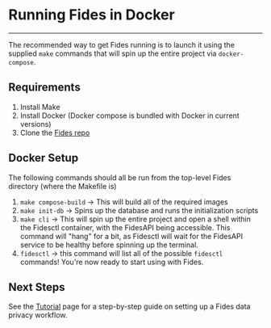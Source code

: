 # Running Fides in Docker

---

The recommended way to get Fides running is to launch it using the supplied `make` commands that will spin up the entire project via `docker-compose`. 

## Requirements

1. Install Make
1. Install Docker (Docker compose is bundled with Docker in current versions)
1. Clone the [Fides repo](https://github.com/ethyca/fides)

## Docker Setup

The following commands should all be run from the top-level Fides directory (where the Makefile is)

1. `make compose-build` -> This will build all of the required images
1. `make init-db` -> Spins up the database and runs the initialization scripts
1. `make cli` -> This will spin up the entire project and open a shell within the Fidesctl container, with the FidesAPI being accessible. This command will "hang" for a bit, as Fidesctl will wait for the FidesAPI service to be healthy before spinning up the terminal.
1. `fidesctl` -> this command will list all of the possible `fidesctl` commands! You're now ready to start using with Fides.

## Next Steps

See the [Tutorial](../tutorial.md) page for a step-by-step guide on setting up a Fides data privacy workflow.

